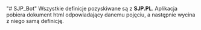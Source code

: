 "# SJP_Bot" 
Wszystkie definicje pozyskiwane są z **SJP.PL**.
Aplikacja pobiera dokument html odpowiadający danemu pojęciu, a następnie wycina z niego samą definicję.